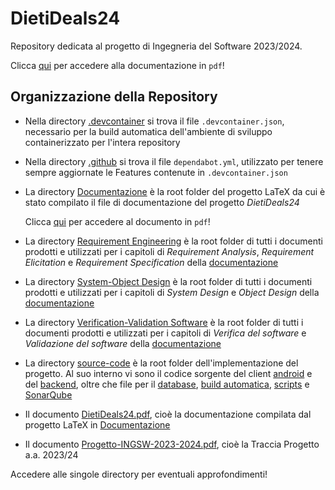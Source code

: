 # DietiDeals24

Repository dedicata al progetto di Ingegneria del Software 2023/2024.

Clicca [qui](./DietiDeals24.pdf) per accedere alla documentazione in `pdf`!

## Organizzazione della Repository

- Nella directory [.devcontainer](./.devcontainer) si trova il file `.devcontainer.json`, necessario per la build automatica dell'ambiente di sviluppo containerizzato per l'intera repository
- Nella directory [.github](./.github) si trova il file `dependabot.yml`, utilizzato per tenere sempre aggiornate le Features contenute in `.devcontainer.json`
- La directory [Documentazione](./Documentazione/) è la root folder del progetto LaTeX da cui è stato compilato il file di documentazione del progetto *DietiDeals24*

    Clicca [qui](./DietiDeals24.pdf) per accedere al documento in `pdf`!

- La directory [Requirement Engineering](./Requirement%20Engineering/) è la root folder di tutti i documenti prodotti e utilizzati per i capitoli di *Requirement Analysis*, *Requirement Elicitation* e *Requirement Specification* della [documentazione](./DietiDeals24.pdf)
- La directory [System-Object Design](./System-Object%20Design/) è la root folder di tutti i documenti prodotti e utilizzati per i capitoli di *System Design* e *Object Design* della [documentazione](./DietiDeals24.pdf)
- La directory [Verification-Validation Software](./Verification-Validation%20Software/) è la root folder di tutti i documenti prodotti e utilizzati per i capitoli di *Verifica del software* e *Validazione del software* della [documentazione](./DietiDeals24.pdf)
- La directory [source-code](./source-code/) è la root folder dell'implementazione del progetto. Al suo interno vi sono il codice sorgente del client [android](./source-code/Client/frontendandroid/) e del [backend](./source-code/Server/backend/), oltre che file per il [database](./source-code/Server/database/), [build automatica](./source-code/docker-compose/), [scripts](./source-code/scripts/) e [SonarQube](./source-code/sonarqube/)
- Il documento [DietiDeals24.pdf](./DietiDeals24.pdf), cioè la documentazione compilata dal progetto LaTeX in [Documentazione](./Documentazione/)
- Il documento [Progetto-INGSW-2023-2024.pdf](./Progetto-INGSW-2023-2024.pdf), cioè la Traccia Progetto a.a. 2023/24

Accedere alle singole directory per eventuali approfondimenti!
